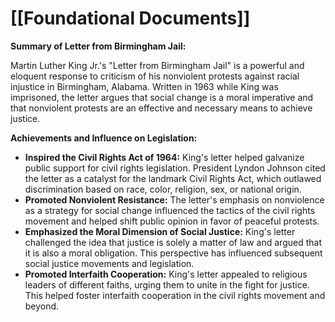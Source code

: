 # [[Foundational Documents]]

**Summary of Letter from Birmingham Jail:**

Martin Luther King Jr.'s "Letter from Birmingham Jail" is a powerful and eloquent response to criticism of his nonviolent protests against racial injustice in Birmingham, Alabama. Written in 1963 while King was imprisoned, the letter argues that social change is a moral imperative and that nonviolent protests are an effective and necessary means to achieve justice.

**Achievements and Influence on Legislation:**

* **Inspired the Civil Rights Act of 1964:** King's letter helped galvanize public support for civil rights legislation. President Lyndon Johnson cited the letter as a catalyst for the landmark Civil Rights Act, which outlawed discrimination based on race, color, religion, sex, or national origin.
* **Promoted Nonviolent Resistance:** The letter's emphasis on nonviolence as a strategy for social change influenced the tactics of the civil rights movement and helped shift public opinion in favor of peaceful protests.
* **Emphasized the Moral Dimension of Social Justice:** King's letter challenged the idea that justice is solely a matter of law and argued that it is also a moral obligation. This perspective has influenced subsequent social justice movements and legislation.
* **Promoted Interfaith Cooperation:** King's letter appealed to religious leaders of different faiths, urging them to unite in the fight for justice. This helped foster interfaith cooperation in the civil rights movement and beyond.